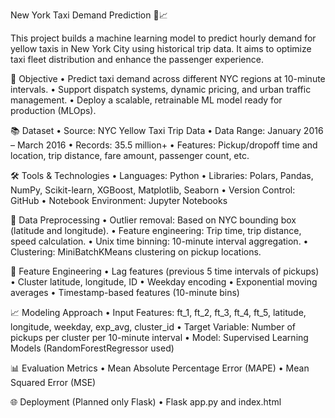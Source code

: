 New York Taxi Demand Prediction 🚕📈

This project builds a machine learning model to predict hourly demand for yellow taxis in New York City using historical trip data. It aims to optimize taxi fleet distribution and enhance the passenger experience.

🚀 Objective
	•	Predict taxi demand across different NYC regions at 10-minute intervals.
	•	Support dispatch systems, dynamic pricing, and urban traffic management.
	•	Deploy a scalable, retrainable ML model ready for production (MLOps).

📚 Dataset
	•	Source: NYC Yellow Taxi Trip Data
	•	Data Range: January 2016 – March 2016
	•	Records: 35.5 million+
	•	Features: Pickup/dropoff time and location, trip distance, fare amount, passenger count, etc.

🛠️ Tools & Technologies
	•	Languages: Python
	•	Libraries: Polars, Pandas, NumPy, Scikit-learn, XGBoost, Matplotlib, Seaborn
	•	Version Control: GitHub
	•	Notebook Environment: Jupyter Notebooks

🧹 Data Preprocessing
	•	Outlier removal: Based on NYC bounding box (latitude and longitude).
	•	Feature engineering: Trip time, trip distance, speed calculation.
	•	Unix time binning: 10-minute interval aggregation.
	•	Clustering: MiniBatchKMeans clustering on pickup locations.

🧠 Feature Engineering
	•	Lag features (previous 5 time intervals of pickups)
	•	Cluster latitude, longitude, ID
	•	Weekday encoding
	•	Exponential moving averages
	•	Timestamp-based features (10-minute bins)

📈 Modeling Approach
	•	Input Features: ft_1, ft_2, ft_3, ft_4, ft_5, latitude, longitude, weekday, exp_avg, cluster_id
	•	Target Variable: Number of pickups per cluster per 10-minute interval
	•	Model: Supervised Learning Models (RandomForestRegressor used)

📊 Evaluation Metrics
	•	Mean Absolute Percentage Error (MAPE)
	•	Mean Squared Error (MSE)

🌐 Deployment (Planned only Flask)
	•	Flask app.py and index.html
